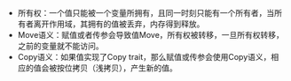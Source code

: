 * 所有权：一个值只能被一个变量所拥有，且同一时刻只能有一个所有者，当所有者离开作用域，其拥有的值被丢弃，内存得到释放。
* Move语义：赋值或者传参会导致值Move，所有权被转移，一旦所有权转移，之前的变量就不能访问。
* Copy语义：如果值实现了Copy trait，那么赋值或传参会使用Copy语义，相应的值会被按位拷贝（浅拷贝），产生新的值。
